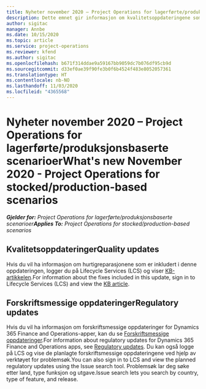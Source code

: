 ```yaml
---
title: Nyheter november 2020 – Project Operations for lagerførte/produksjonsbaserte scenarioer
description: Dette emnet gir informasjon om kvalitetsoppdateringene som er tilgjengelige i november 2020-versjonen av Project Operations for lagerførte/produksjonsbaserte scenarioer.
author: sigitac
manager: Annbe
ms.date: 10/15/2020
ms.topic: article
ms.service: project-operations
ms.reviewer: kfend
ms.author: sigitac
ms.openlocfilehash: b671f314ddae9a59167bb9059dc7b076df95cb9d
ms.sourcegitcommit: d33ef0ae39f90fe3b0f6b4524f483e8052057361
ms.translationtype: HT
ms.contentlocale: nb-NO
ms.lasthandoff: 11/03/2020
ms.locfileid: "4365568"
---
```

# <a name="whats-new-november-2020---project-operations-for-stockedproduction-based-scenarios"></a><span data-ttu-id="372f9-103">Nyheter november 2020 – Project Operations for lagerførte/produksjonsbaserte scenarioer</span><span class="sxs-lookup"><span data-stu-id="372f9-103">What's new November 2020 - Project Operations for stocked/production-based scenarios</span></span>

<span data-ttu-id="372f9-104">_**Gjelder for:** Project Operations for lagerførte/produksjonsbaserte scenarioer_</span><span class="sxs-lookup"><span data-stu-id="372f9-104">_**Applies To:** Project Operations for stocked/production-based scenarios_</span></span>

## <a name="quality-updates"></a><span data-ttu-id="372f9-105">Kvalitetsoppdateringer</span><span class="sxs-lookup"><span data-stu-id="372f9-105">Quality updates</span></span>

<span data-ttu-id="372f9-106">Hvis du vil ha informasjon om hurtigreparasjonene som er inkludert i denne oppdateringen, logger du på Lifecycle Services (LCS) og viser [KB-artikkelen](https://fix.lcs.dynamics.com/Issue/Details?bugId=488609&amp;dbType=3&amp;qc=8251e8e1d5e2386de850599926c1adc3fec8e2ba25308036d22cdfe0a1c28fc7).</span><span class="sxs-lookup"><span data-stu-id="372f9-106">For information about the fixes included in this update, sign in to Lifecycle Services (LCS) and view the [KB article](https://fix.lcs.dynamics.com/Issue/Details?bugId=488609&amp;dbType=3&amp;qc=8251e8e1d5e2386de850599926c1adc3fec8e2ba25308036d22cdfe0a1c28fc7).</span></span>

## <a name="regulatory-updates"></a><span data-ttu-id="372f9-107">Forskriftsmessige oppdateringer</span><span class="sxs-lookup"><span data-stu-id="372f9-107">Regulatory updates</span></span>

<span data-ttu-id="372f9-108">Hvis du vil ha informasjon om forskriftsmessige oppdateringer for Dynamics 365 Finance and Operations-apper, kan du se [Forskriftsmessige oppdateringer](https://docs.microsoft.com/dynamics365/finance/localizations/regulatory-updates).</span><span class="sxs-lookup"><span data-stu-id="372f9-108">For information about regulatory updates for Dynamics 365 Finance and Operations apps, see [Regulatory updates](https://docs.microsoft.com/dynamics365/finance/localizations/regulatory-updates).</span></span> <span data-ttu-id="372f9-109">Du kan også logge på LCS og vise de planlagte forskriftsmessige oppdateringene ved hjelp av verktøyet for problemsøk.</span><span class="sxs-lookup"><span data-stu-id="372f9-109">You can also sign in to LCS and view the planned regulatory updates using the Issue search tool.</span></span> <span data-ttu-id="372f9-110">Problemsøk lar deg søke etter land, type funksjon og utgave.</span><span class="sxs-lookup"><span data-stu-id="372f9-110">Issue search lets you search by country, type of feature, and release.</span></span>
